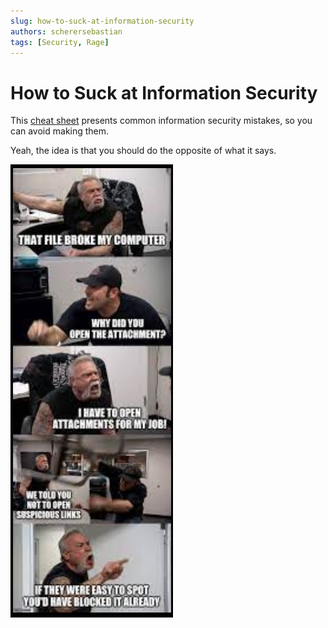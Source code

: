 ```yaml
---
slug: how-to-suck-at-information-security
authors: scherersebastian
tags: [Security, Rage]
---
```


# How to Suck at Information Security

This [cheat sheet](https://zeltser.com/suck-at-security-cheat-sheet/) presents common information security mistakes, so you can avoid making them.

Yeah, the idea is that you should do the opposite of what it says.

![Prompt engineering meme](assets/security-is-hard.png)

<!--truncate-->
